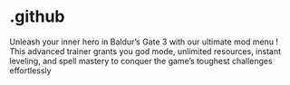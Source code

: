 # .github
Unleash your inner hero in Baldur’s Gate 3 with our ultimate mod menu ! This advanced trainer grants you god mode, unlimited resources, instant leveling, and spell mastery to conquer the game’s toughest challenges effortlessly
